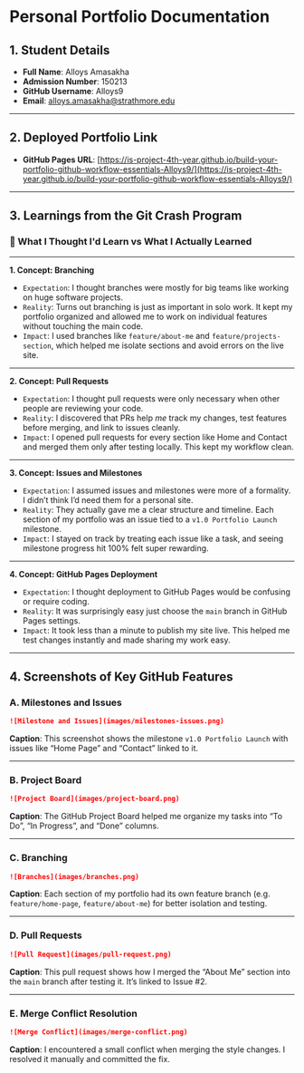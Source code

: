 # Personal Portfolio Documentation

## 1. Student Details

* **Full Name**: Alloys Amasakha
* **Admission Number**: 150213
* **GitHub Username**: Alloys9
* **Email**: [alloys.amasakha@strathmore.edu](mailto:alloys.amasakha@strathmore.edu)

---

## 2. Deployed Portfolio Link

* **GitHub Pages URL**:
  [https://is-project-4th-year.github.io/build-your-portfolio-github-workflow-essentials-Alloys9/](https://is-project-4th-year.github.io/build-your-portfolio-github-workflow-essentials-Alloys9/)

---

## 3. Learnings from the Git Crash Program

### **🧠 What I Thought I'd Learn vs What I Actually Learned**

---

**1. Concept: Branching**

* `Expectation`: I thought branches were mostly for big teams like working on huge software projects.
* `Reality`: Turns out branching is just as important in solo work. It kept my portfolio organized and allowed me to work on individual features without touching the main code.
* `Impact`: I used branches like `feature/about-me` and `feature/projects-section`, which helped me isolate sections and avoid errors on the live site.

---

**2. Concept: Pull Requests**

* `Expectation`: I thought pull requests were only necessary when other people are reviewing your code.
* `Reality`: I discovered that PRs help *me* track my changes, test features before merging, and link to issues cleanly.
* `Impact`: I opened pull requests for every section like Home and Contact and merged them only after testing locally. This kept my workflow clean.

---

**3. Concept: Issues and Milestones**

* `Expectation`: I assumed issues and milestones were more of a formality. I didn’t think I’d need them for a personal site.
* `Reality`: They actually gave me a clear structure and timeline. Each section of my portfolio was an issue tied to a `v1.0 Portfolio Launch` milestone.
* `Impact`: I stayed on track by treating each issue like a task, and seeing milestone progress hit 100% felt super rewarding.

---

**4. Concept: GitHub Pages Deployment**

* `Expectation`: I thought deployment to GitHub Pages would be confusing or require coding.
* `Reality`: It was surprisingly easy just choose the `main` branch in GitHub Pages settings.
* `Impact`: It took less than a minute to publish my site live. This helped me test changes instantly and made sharing my work easy.

---

## 4. Screenshots of Key GitHub Features
### A. Milestones and Issues

```markdown
![Milestone and Issues](images/milestones-issues.png)
```

**Caption**: This screenshot shows the milestone `v1.0 Portfolio Launch` with issues like “Home Page” and “Contact” linked to it.

---

### B. Project Board

```markdown
![Project Board](images/project-board.png)
```

**Caption**: The GitHub Project Board helped me organize my tasks into “To Do”, “In Progress”, and “Done” columns.

---

### C. Branching

```markdown
![Branches](images/branches.png)
```

**Caption**: Each section of my portfolio had its own feature branch (e.g. `feature/home-page`, `feature/about-me`) for better isolation and testing.

---

### D. Pull Requests

```markdown
![Pull Request](images/pull-request.png)
```

**Caption**: This pull request shows how I merged the “About Me” section into the `main` branch after testing it. It’s linked to Issue #2.

---

### E. Merge Conflict Resolution

```markdown
![Merge Conflict](images/merge-conflict.png)
```

**Caption**: I encountered a small conflict when merging the style changes. I resolved it manually and committed the fix.

